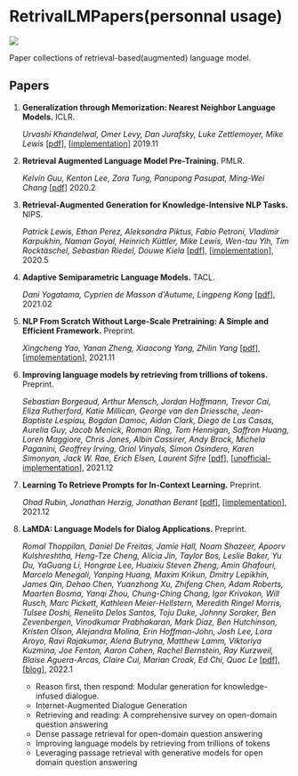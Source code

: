 # RetrivalLMPapers(personnal usage)

![](https://img.shields.io/github/last-commit/Timothyxxx/RetrivalLMPapers?color=green)

Paper collections of retrieval-based(augmented) language model.

## Papers

1. **Generalization through Memorization: Nearest Neighbor Language Models.** ICLR.
   
   *Urvashi Khandelwal, Omer Levy, Dan Jurafsky, Luke Zettlemoyer, Mike Lewis*  [[pdf](https://arxiv.org/abs/1911.00172)], [[implementation](https://github.com/urvashik/knnlm2019.11)] 2019.11

2. **Retrieval Augmented Language Model Pre-Training.** PMLR.
   
   *Kelvin Guu, Kenton Lee, Zora Tung, Panupong Pasupat, Ming-Wei Chang*  [[pdf](https://arxiv.org/abs/2002.08909)] 2020.2

3. **Retrieval-Augmented Generation for Knowledge-Intensive NLP Tasks.** NIPS.
   
   *Patrick Lewis, Ethan Perez, Aleksandra Piktus, Fabio Petroni, Vladimir Karpukhin, Naman Goyal, Heinrich Küttler, Mike Lewis, Wen-tau Yih, Tim Rocktäschel, Sebastian Riedel, Douwe Kiela*  [[pdf](https://arxiv.org/abs/2005.11401)], [[implementation](https://github.com/huggingface/transformers/blob/master/examples/rag/)], 2020.5

4. **Adaptive Semiparametric Language Models.** TACL.
   
   *Dani Yogatama, Cyprien de Masson d'Autume, Lingpeng Kong*  [[pdf](https://arxiv.org/abs/2102.02557)], 2021.02

5. **NLP From Scratch Without Large-Scale Pretraining: A Simple and Efficient Framework.** Preprint.
   
   *Xingcheng Yao, Yanan Zheng, Xiaocong Yang, Zhilin Yang*  [[pdf](https://arxiv.org/abs/2111.04130)], [[implementation](https://github.com/yaoxingcheng/TLM)], 2021.11
   
6. **Improving language models by retrieving from trillions of tokens.** Preprint.
   
   *Sebastian Borgeaud, Arthur Mensch, Jordan Hoffmann, Trevor Cai, Eliza Rutherford, Katie Millican, George van den Driessche, Jean-Baptiste Lespiau, Bogdan Damoc, Aidan Clark, Diego de Las Casas, Aurelia Guy, Jacob Menick, Roman Ring, Tom Hennigan, Saffron Huang, Loren Maggiore, Chris Jones, Albin Cassirer, Andy Brock, Michela Paganini, Geoffrey Irving, Oriol Vinyals, Simon Osindero, Karen Simonyan, Jack W. Rae, Erich Elsen, Laurent Sifre*  [[pdf](https://arxiv.org/abs/2112.04426)], [[unofficial-implementation](https://github.com/lucidrains/RETRO-pytorch)], 2021.12

7. **Learning To Retrieve Prompts for In-Context Learning.** Preprint.
   
   *Ohad Rubin, Jonathan Herzig, Jonathan Berant*  [[pdf](https://arxiv.org/abs/2112.08633)], [[implementation](https://github.com/OhadRubin/EPR)], 2021.12
   
8. **LaMDA: Language Models for Dialog Applications.** Preprint.
   
   *Romal Thoppilan, Daniel De Freitas, Jamie Hall, Noam Shazeer, Apoorv Kulshreshtha, Heng-Tze Cheng, Alicia Jin, Taylor Bos, Leslie Baker, Yu Du, YaGuang Li, Hongrae Lee, Huaixiu Steven Zheng, Amin Ghafouri, Marcelo Menegali, Yanping Huang, Maxim Krikun, Dmitry Lepikhin, James Qin, Dehao Chen, Yuanzhong Xu, Zhifeng Chen, Adam Roberts, Maarten Bosma, Yanqi Zhou, Chung-Ching Chang, Igor Krivokon, Will Rusch, Marc Pickett, Kathleen Meier-Hellstern, Meredith Ringel Morris, Tulsee Doshi, Renelito Delos Santos, Toju Duke, Johnny Soraker, Ben Zevenbergen, Vinodkumar Prabhakaran, Mark Diaz, Ben Hutchinson, Kristen Olson, Alejandra Molina, Erin Hoffman-John, Josh Lee, Lora Aroyo, Ravi Rajakumar, Alena Butryna, Matthew Lamm, Viktoriya Kuzmina, Joe Fenton, Aaron Cohen, Rachel Bernstein, Ray Kurzweil, Blaise Aguera-Arcas, Claire Cui, Marian Croak, Ed Chi, Quoc Le*  [[pdf](https://arxiv.org/abs/2201.08239)], [[blog](https://ai.googleblog.com/2022/01/lamda-towards-safe-grounded-and-high.html)], 2022.1
   - Reason first, then respond: Modular generation for knowledge-infused dialogue.
   - Internet-Augmented Dialogue Generation
   - Retrieving and reading: A comprehensive survey on open-domain question answering
   - Dense passage retrieval for open-domain question answering
   - Improving language models by retrieving from trillions of tokens
   - Leveraging passage retrieval with generative models for open domain question answering


